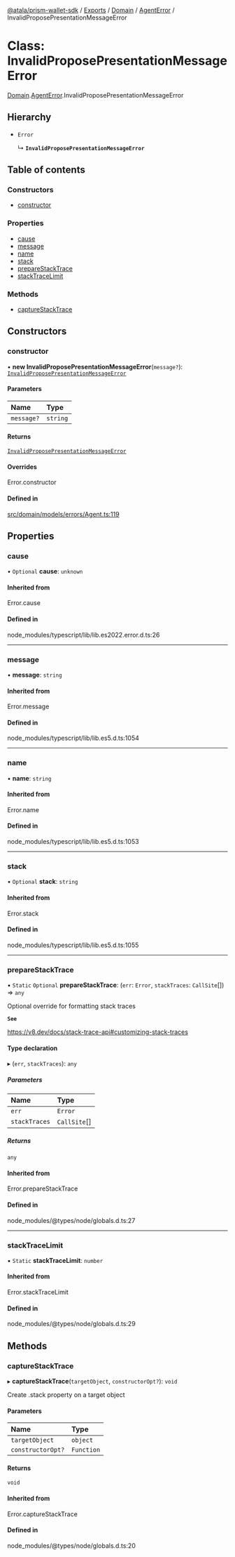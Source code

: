 [@atala/prism-wallet-sdk](../README.md) / [Exports](../modules.md) / [Domain](../modules/Domain.md) / [AgentError](../modules/Domain.AgentError.md) / InvalidProposePresentationMessageError

# Class: InvalidProposePresentationMessageError

[Domain](../modules/Domain.md).[AgentError](../modules/Domain.AgentError.md).InvalidProposePresentationMessageError

## Hierarchy

- `Error`

  ↳ **`InvalidProposePresentationMessageError`**

## Table of contents

### Constructors

- [constructor](Domain.AgentError.InvalidProposePresentationMessageError.md#constructor)

### Properties

- [cause](Domain.AgentError.InvalidProposePresentationMessageError.md#cause)
- [message](Domain.AgentError.InvalidProposePresentationMessageError.md#message)
- [name](Domain.AgentError.InvalidProposePresentationMessageError.md#name)
- [stack](Domain.AgentError.InvalidProposePresentationMessageError.md#stack)
- [prepareStackTrace](Domain.AgentError.InvalidProposePresentationMessageError.md#preparestacktrace)
- [stackTraceLimit](Domain.AgentError.InvalidProposePresentationMessageError.md#stacktracelimit)

### Methods

- [captureStackTrace](Domain.AgentError.InvalidProposePresentationMessageError.md#capturestacktrace)

## Constructors

### constructor

• **new InvalidProposePresentationMessageError**(`message?`): [`InvalidProposePresentationMessageError`](Domain.AgentError.InvalidProposePresentationMessageError.md)

#### Parameters

| Name | Type |
| :------ | :------ |
| `message?` | `string` |

#### Returns

[`InvalidProposePresentationMessageError`](Domain.AgentError.InvalidProposePresentationMessageError.md)

#### Overrides

Error.constructor

#### Defined in

[src/domain/models/errors/Agent.ts:119](https://github.com/hyperledger/identus-edge-agent-sdk-ts/blob/382b1c7b46001b3d4171eaa2010aa8f9482d27e8/src/domain/models/errors/Agent.ts#L119)

## Properties

### cause

• `Optional` **cause**: `unknown`

#### Inherited from

Error.cause

#### Defined in

node_modules/typescript/lib/lib.es2022.error.d.ts:26

___

### message

• **message**: `string`

#### Inherited from

Error.message

#### Defined in

node_modules/typescript/lib/lib.es5.d.ts:1054

___

### name

• **name**: `string`

#### Inherited from

Error.name

#### Defined in

node_modules/typescript/lib/lib.es5.d.ts:1053

___

### stack

• `Optional` **stack**: `string`

#### Inherited from

Error.stack

#### Defined in

node_modules/typescript/lib/lib.es5.d.ts:1055

___

### prepareStackTrace

▪ `Static` `Optional` **prepareStackTrace**: (`err`: `Error`, `stackTraces`: `CallSite`[]) => `any`

Optional override for formatting stack traces

**`See`**

https://v8.dev/docs/stack-trace-api#customizing-stack-traces

#### Type declaration

▸ (`err`, `stackTraces`): `any`

##### Parameters

| Name | Type |
| :------ | :------ |
| `err` | `Error` |
| `stackTraces` | `CallSite`[] |

##### Returns

`any`

#### Inherited from

Error.prepareStackTrace

#### Defined in

node_modules/@types/node/globals.d.ts:27

___

### stackTraceLimit

▪ `Static` **stackTraceLimit**: `number`

#### Inherited from

Error.stackTraceLimit

#### Defined in

node_modules/@types/node/globals.d.ts:29

## Methods

### captureStackTrace

▸ **captureStackTrace**(`targetObject`, `constructorOpt?`): `void`

Create .stack property on a target object

#### Parameters

| Name | Type |
| :------ | :------ |
| `targetObject` | `object` |
| `constructorOpt?` | `Function` |

#### Returns

`void`

#### Inherited from

Error.captureStackTrace

#### Defined in

node_modules/@types/node/globals.d.ts:20
